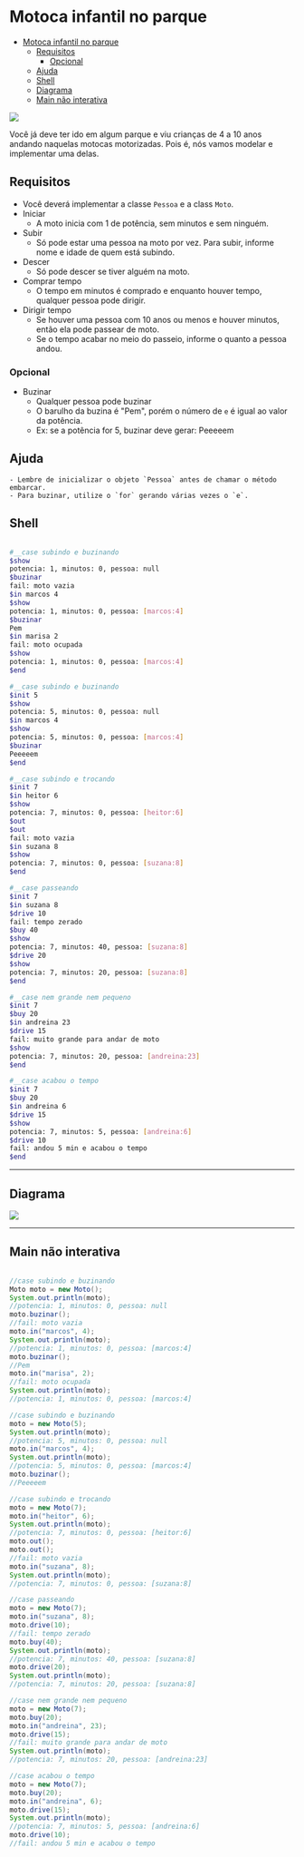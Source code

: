 # Motoca infantil no parque


<!--TOC_BEGIN-->
- [Motoca infantil no parque](#motoca-infantil-no-parque)
  - [Requisitos](#requisitos)
    - [Opcional](#opcional)
  - [Ajuda](#ajuda)
  - [Shell](#shell)
  - [Diagrama](#diagrama)
  - [Main não interativa](#main-não-interativa)

<!--TOC_END-->
![](figura.jpg)

Você já deve ter ido em algum parque e viu crianças de 4 a 10 anos andando naquelas motocas motorizadas. Pois é, nós vamos modelar e implementar uma delas.

## Requisitos

- Você deverá implementar a classe `Pessoa` e a class `Moto`.
- Iniciar
    - A moto inicia com 1 de potência, sem minutos e sem ninguém.
- Subir
    - Só pode estar uma pessoa na moto por vez. Para subir, informe nome e idade de quem está subindo.
- Descer
    - Só pode descer se tiver alguém na moto.
- Comprar tempo
    - O tempo em minutos é comprado e enquanto houver tempo, qualquer pessoa pode dirigir.
- Dirigir tempo
    - Se houver uma pessoa com 10 anos ou menos e houver minutos, então ela pode passear de moto.
    - Se o tempo acabar no meio do passeio, informe o quanto a pessoa andou.

### Opcional
- Buzinar
    - Qualquer pessoa pode buzinar
    - O barulho da buzina é "Pem", porém o número de `e` é igual ao valor da potência.
    - Ex: se a potência for 5, buzinar deve gerar: Peeeeem

## Ajuda
    - Lembre de inicializar o objeto `Pessoa` antes de chamar o método embarcar.
    - Para buzinar, utilize o `for` gerando várias vezes o `e`. 


## Shell

```bash

#__case subindo e buzinando
$show
potencia: 1, minutos: 0, pessoa: null
$buzinar
fail: moto vazia
$in marcos 4
$show
potencia: 1, minutos: 0, pessoa: [marcos:4]
$buzinar
Pem
$in marisa 2
fail: moto ocupada
$show
potencia: 1, minutos: 0, pessoa: [marcos:4]
$end
```

```bash
#__case subindo e buzinando
$init 5
$show
potencia: 5, minutos: 0, pessoa: null
$in marcos 4
$show
potencia: 5, minutos: 0, pessoa: [marcos:4]
$buzinar
Peeeeem
$end
```

```bash
#__case subindo e trocando
$init 7
$in heitor 6
$show
potencia: 7, minutos: 0, pessoa: [heitor:6]
$out
$out
fail: moto vazia
$in suzana 8
$show
potencia: 7, minutos: 0, pessoa: [suzana:8]
$end
```

```bash
#__case passeando
$init 7
$in suzana 8
$drive 10
fail: tempo zerado
$buy 40
$show
potencia: 7, minutos: 40, pessoa: [suzana:8]
$drive 20
$show
potencia: 7, minutos: 20, pessoa: [suzana:8]
$end
```

```bash
#__case nem grande nem pequeno
$init 7
$buy 20
$in andreina 23
$drive 15
fail: muito grande para andar de moto
$show
potencia: 7, minutos: 20, pessoa: [andreina:23]
$end
```

```bash
#__case acabou o tempo
$init 7
$buy 20
$in andreina 6
$drive 15
$show
potencia: 7, minutos: 5, pessoa: [andreina:6]
$drive 10
fail: andou 5 min e acabou o tempo
$end
```
***
## Diagrama
![](diagrama.png)

***
## Main não interativa
```java

//case subindo e buzinando
Moto moto = new Moto();
System.out.println(moto);
//potencia: 1, minutos: 0, pessoa: null
moto.buzinar();
//fail: moto vazia
moto.in("marcos", 4);
System.out.println(moto);
//potencia: 1, minutos: 0, pessoa: [marcos:4]
moto.buzinar();
//Pem
moto.in("marisa", 2);
//fail: moto ocupada
System.out.println(moto);
//potencia: 1, minutos: 0, pessoa: [marcos:4]

//case subindo e buzinando
moto = new Moto(5);
System.out.println(moto);
//potencia: 5, minutos: 0, pessoa: null
moto.in("marcos", 4);
System.out.println(moto);
//potencia: 5, minutos: 0, pessoa: [marcos:4]
moto.buzinar();
//Peeeeem

//case subindo e trocando
moto = new Moto(7);
moto.in("heitor", 6);
System.out.println(moto);
//potencia: 7, minutos: 0, pessoa: [heitor:6]
moto.out();
moto.out();
//fail: moto vazia
moto.in("suzana", 8);
System.out.println(moto);
//potencia: 7, minutos: 0, pessoa: [suzana:8]

//case passeando
moto = new Moto(7);
moto.in("suzana", 8);
moto.drive(10);
//fail: tempo zerado
moto.buy(40);
System.out.println(moto);
//potencia: 7, minutos: 40, pessoa: [suzana:8]
moto.drive(20);
System.out.println(moto);
//potencia: 7, minutos: 20, pessoa: [suzana:8]

//case nem grande nem pequeno
moto = new Moto(7);
moto.buy(20);
moto.in("andreina", 23);
moto.drive(15);
//fail: muito grande para andar de moto
System.out.println(moto);
//potencia: 7, minutos: 20, pessoa: [andreina:23]

//case acabou o tempo
moto = new Moto(7);
moto.buy(20);
moto.in("andreina", 6);
moto.drive(15);
System.out.println(moto);
//potencia: 7, minutos: 5, pessoa: [andreina:6]
moto.drive(10);
//fail: andou 5 min e acabou o tempo
```
